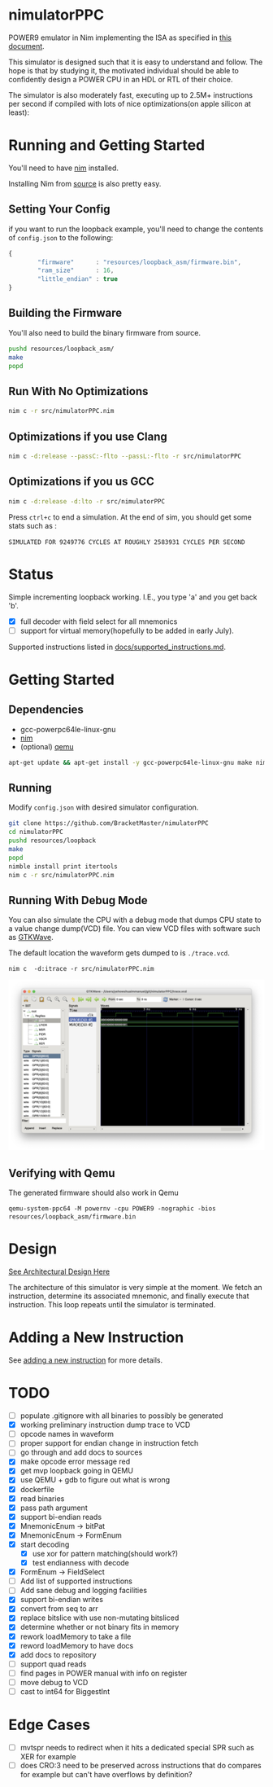# nimulatorPPC

POWER9 emulator in Nim implementing the ISA as specified in 
[this document](https://ibm.ent.box.com/s/1hzcwkwf8rbju5h9iyf44wm94amnlcrv).

This simulator is designed such that it is easy to understand and follow.
The hope is that by studying it, the motivated individual should be able
to confidently design a POWER CPU in an HDL or RTL of their choice.

The simulator is also moderately fast, executing up to 2.5M+ instructions
per second if compiled with lots of nice optimizations(on apple silicon
at least):

# Running and Getting Started

You'll need to have [nim](https://nim-lang.org/)
installed.

Installing Nim from [source](https://github.com/nim-lang/Nim)
is also pretty easy.

## Setting Your Config
if you want to run the loopback example, you'll need to change the contents of
``config.json`` to the following:

```js
{
        "firmware"      : "resources/loopback_asm/firmware.bin",
        "ram_size"      : 16,
        "little_endian" : true
}
```

## Building the Firmware
You'll also need to build the binary firmware from source.

```bash
pushd resources/loopback_asm/
make
popd
```

## Run With No Optimizations

```bash
nim c -r src/nimulatorPPC.nim
```

## Optimizations if you use Clang

```bash
nim c -d:release --passC:-flto --passL:-flto -r src/nimulatorPPC
```

## Optimizations if you us GCC
```bash
nim c -d:release -d:lto -r src/nimulatorPPC
```

Press ``ctrl+c`` to end a simulation. At the end of sim, you should
get some stats such as :

``SIMULATED FOR 9249776 CYCLES AT ROUGHLY 2583931 CYCLES PER SECOND``

# Status 
Simple incrementing loopback working. I.E., you type 'a' and you get
back 'b'.

 - [x] full decoder with field select for all mnemonics
 - [ ] support for virtual memory(hopefully to be added in early July).

Supported instructions listed in 
[docs/supported_instructions.md](docs/supported_instructions.md).

# Getting Started
## Dependencies
 - gcc-powerpc64le-linux-gnu
 - [nim](https://nim-lang.org/install.html)
 - (optional) [qemu](https://wiki.qemu.org/Documentation/Platforms/PowerPC)
```bash
apt-get update && apt-get install -y gcc-powerpc64le-linux-gnu make nim
```

## Running
Modify ``config.json`` with desired simulator configuration.

```bash
git clone https://github.com/BracketMaster/nimulatorPPC
cd nimulatorPPC
pushd resources/loopback
make
popd
nimble install print itertools
nim c -r src/nimulatorPPC.nim
```

## Running With Debug Mode

You can also simulate the CPU with a debug mode that dumps CPU
state to a value change dump(VCD) file. You can view VCD files
with software such as [GTKWave](http://gtkwave.sourceforge.net/).

The default location the waveform gets dumped to is ``./trace.vcd``.

```
nim c  -d:itrace -r src/nimulatorPPC.nim
```

![](docs/waveform.jpg)


## Verifying with Qemu
The generated firmware should also work in Qemu

```
qemu-system-ppc64 -M powernv -cpu POWER9 -nographic -bios resources/loopback_asm/firmware.bin
```

# Design

[See Architectural Design Here](docs/rendered/architecture.pdf)

The architecture of this simulator is very simple at the moment.
We fetch an instruction, determine its associated mnemonic, and finally
execute that instruction. This loop repeats until the simulator is 
terminated.

# Adding a New Instruction

See [adding a new instruction](docs/adding_a_new_instruction.md) for more
details.

# TODO

 - [ ] populate .gitignore with all binaries to possibly be generated
 - [x] working preliminary instruction dump trace to VCD
 - [ ] opcode names in waveform
 - [ ] proper support for endian change in instruction fetch
 - [ ] go through and add docs to sources
 - [x] make opcode error message red
 - [x] get mvp loopback going in QEMU
 - [x] use QEMU + gdb to figure out what is wrong
 - [x] dockerfile
 - [x] read binaries
 - [x] pass path argument
 - [x] support bi-endian reads
 - [x] MnemonicEnum -> bitPat
 - [x] MnemonicEnum -> FormEnum
 - [x] start decoding
    - [x] use xor for pattern matching(should work?)
    - [x] test endianness with decode
 - [x] FormEnum -> FieldSelect
 - [ ] Add list of supported instructions
 - [ ] Add sane debug and logging facilities
 - [x] support bi-endian writes
 - [x] convert from seq to arr
 - [x] replace bitslice with use non-mutating bitsliced
 - [x] determine whether or not binary fits in memory
 - [x] rework loadMemory to take a file
 - [x] reword loadMemory to have docs
 - [x] add docs to repository
 - [ ] support quad reads
 - [ ] find pages in POWER manual with info on register 
 - [ ] move debug to VCD
 - [ ] cast to int64 for BiggestInt

# Edge Cases

 - [ ] mvtspr needs to redirect when it hits a dedicated special SPR
 such as XER for example
 - [ ] does CRO:3 need to be preserved across instructions that do compares
 for example but can't have overflows by definition?